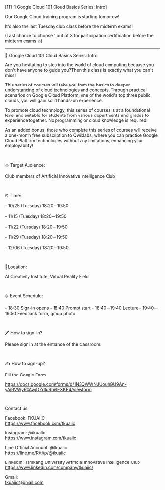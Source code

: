 [111-1 Google Cloud 101 Cloud Basics Series: Intro]

Our Google Cloud training program is starting tomorrow!

It's also the last Tuesday club class before the midterm exams!

(Last chance to choose 1 out of 3 for participation certification before the midterm exams 🔥)

--------------------------

📎 Google Cloud 101 Cloud Basics Series: Intro

Are you hesitating to step into the world of cloud computing because you don't have anyone to guide you?Then this class is exactly what you can't miss!

This series of courses will take you from the basics to deeper understanding of cloud technologies and concepts. Through practical scenarios on Google Cloud Platform, one of the world's top three public clouds, you will gain solid hands-on experience.

To promote cloud technology, this series of courses is at a foundational level and suitable for students from various departments and grades to experience together. No programming or cloud knowledge is required!

As an added bonus, those who complete this series of courses will receive a one-month free subscription to Qwiklabs, where you can practice Google Cloud Platform technologies without any limitations, enhancing your employability!

&nbsp;

⛄️ Target Audience:

Club members of Artificial Innovative Intelligence Club

&nbsp;

⏰ Time:

\- 10/25 (Tuesday)  18:20－19:50

\- 11/15 (Tuesday) 18:20－19:50

\- 11/22 (Tuesday) 18:20－19:50

\- 11/29 (Tuesday) 18:20－19:50

\- 12/06 (Tuesday) 18:20－19:50

&nbsp;

📍Location:

AI Creativity Institute, Virtual Reality Field

&nbsp;

✈️ Event Schedule:

\- 18:30 Sign-in opens \- 18:40 Prompt start \- 18:40－19:40 Lecture \- 19:40－19:50 Feedback form, group photo

&nbsp;

🖊️ How to sign-in?

Please sign in at the entrance of the classroom.

&nbsp;

✍️ How to sign-up?

Fill the Google Form

<https://docs.google.com/forms/d/1N3QWWNJUouhGU9An-yAjRVWyR3AwjDZdIuRhiSEXKE4/viewform>

&nbsp;

Contact us:

Facebook: TKUAIIC <br />https://www.facebook.com/tkuaiic

Instagram: @tkuaiic <br />https://www.instagram.com/tkuaiic

Line Official Account: @tkuaiic <br />https://line.me/R/ti/p/@tkuaiic

LinkedIn: Tamkang University Artificial Innovative Intelligence Club <br />https://www.linkedin.com/company/tkuaiic/

Gmail: <br />tkuaiic@gmail.com
